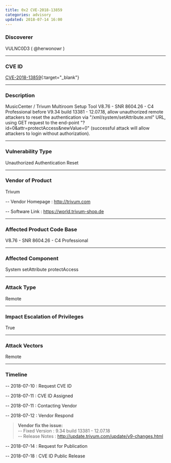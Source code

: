 ```yaml
---
title: 0x2 CVE-2018-13859
categories: advisory
updated: 2018-07-14 16:00
---
```


### Discoverer

VULNC0D3 ( @herwonowr )

---

### CVE ID

[CVE-2018-13859](https://cve.mitre.org/cgi-bin/cvename.cgi?name=CVE-2018-13859){:target="_blank"}

---

### Description

MusicCenter / Trivum Multiroom Setup Tool V8.76 - SNR 8604.26 - C4 Professional before V9.34 build 13381 - 12.07.18, allow unauthorized remote attackers to reset the authentication via "/xml/system/setAttribute.xml" URL, using GET request to the end-point "?id=0&attr=protectAccess&newValue=0" (successful attack will allow attackers to login without authorization).

---

### Vulnerability Type

Unauthorized Authentication Reset

---

### Vendor of Product

Trivum

-- Vendor Homepage : http://trivum.com

-- Software Link : https://world.trivum-shop.de

---

### Affected Product Code Base

V8.76 - SNR 8604.26 - C4 Professional

---

### Affected Component

System setAttribute protectAccess

---

### Attack Type

Remote

---

### Impact Escalation of Privileges

True

---

### Attack Vectors

Remote

---

### Timeline

-- 2018-07-10 : Request CVE ID

-- 2018-07-11 : CVE ID Assigned

-- 2018-07-11 : Contacting Vendor

-- 2018-07-12 : Vendor Respond

> **Vendor fix the issue:** <br/>-- Fixed Version : 9.34 build 13381 - 12.07.18<br/>-- Release Notes : http://update.trivum.com/update/v9-changes.html

-- 2018-07-14 : Request for Publication

-- 2018-07-18 : CVE ID Public Release
